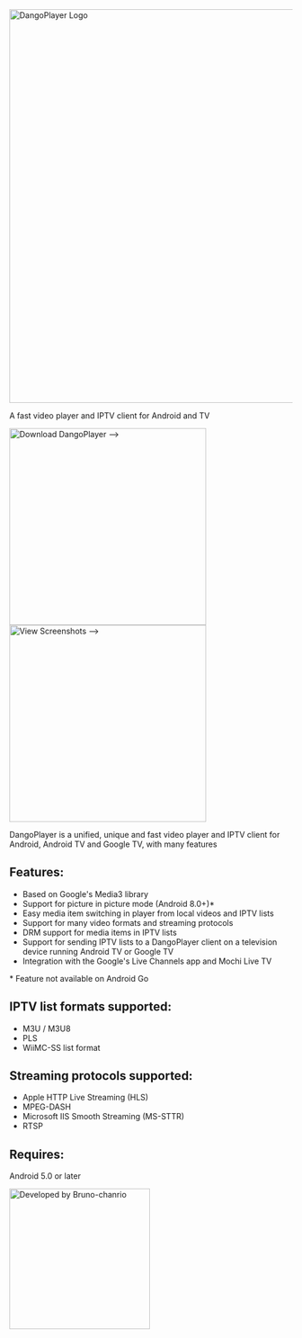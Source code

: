<img alt='DangoPlayer Logo' width='700' src='https://bruno-chanrio.github.io/DangoPlayer/assets/img/DangoPlayerUni_Logo.png'/>

A fast video player and IPTV client for Android and TV

<a href="https://bruno-chanrio.github.io/DangoPlayer/getdango"><img alt='Download DangoPlayer -->' width='350' src='https://bruno-chanrio.github.io/DangoPlayer/assets/img/DangoBnr_Download.png'/></a>
<a href="https://bruno-chanrio.github.io/DangoPlayer/getdango"><img alt='View Screenshots -->' width='350' src='https://bruno-chanrio.github.io/DangoPlayer/assets/img/DangoBnr_Screenshots.png'/></a>

DangoPlayer is a unified, unique and fast video player and IPTV client for Android, Android TV and Google TV, with many features

## Features:
- Based on Google's Media3 library
- Support for picture in picture mode (Android 8.0+)*
- Easy media item switching in player from local videos and IPTV lists
- Support for many video formats and streaming protocols
- DRM support for media items in IPTV lists
- Support for sending IPTV lists to a DangoPlayer client on a television device running Android TV or Google TV
- Integration with the Google's Live Channels app and Mochi Live TV

\* Feature not available on Android Go

## IPTV list formats supported:
- M3U / M3U8
- PLS
- WiiMC-SS list format

## Streaming protocols supported:
- Apple HTTP Live Streaming (HLS)
- MPEG-DASH
- Microsoft IIS Smooth Streaming (MS-STTR)
- RTSP

## Requires:
Android 5.0 or later

<a href="https://bruno-chanrio.github.io"><img alt='Developed by Bruno-chanrio' width='250' src='https://bruno-chanrio.github.io/DangoPlayer/assets/img/Bruno-chanrio_DevelopedBy_Badge.png'/></a>
